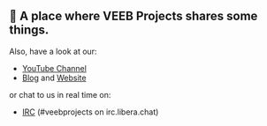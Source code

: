 ## 👋 A place where VEEB Projects shares some things.

Also, have a look at our:

- [YouTube Channel](https://www.youtube.com/channel/UCz5BOU9J9pB_O0B8-rDjCWQ)
- [Blog](https://veeb.ch/projects) and [Website](https://veeb.ch/)

or chat to us in real time on:

- [IRC](https://chat.veeb.ch) (#veebprojects on irc.libera.chat)
 

<!---
veebch/veebch is a ✨ special ✨ repository because its `README.md` (this file) appears on your GitHub profile.
You can click the Preview link to take a look at your changes.
--->
